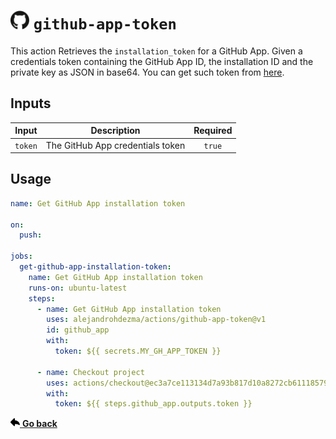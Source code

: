 # <picture><source media="(prefers-color-scheme: dark)" srcset="../.github/icons/github-app-token.svg"><img width=30 src="../.github/icons/github-app-token-light.svg"></picture> `github-app-token`

This action Retrieves the `installation_token` for a GitHub App. Given a credentials token containing
the GitHub App ID, the installation ID and the private key as JSON in base64. You can get such token
from [here](https://dtinth.github.io/obtain-github-app-installation-access-token).

## Inputs

| Input | Description | Required |
| :--: | :--: | :--: |
| `token` | The GitHub App credentials token | `true` |

## Usage

```yaml
name: Get GitHub App installation token

on:
  push:

jobs:
  get-github-app-installation-token:
    name: Get GitHub App installation token
    runs-on: ubuntu-latest
    steps:
      - name: Get GitHub App installation token
        uses: alejandrohdezma/actions/github-app-token@v1
        id: github_app
        with:
          token: ${{ secrets.MY_GH_APP_TOKEN }}

      - name: Checkout project
        uses: actions/checkout@ec3a7ce113134d7a93b817d10a8272cb61118579 # v2.4.0
        with:
          token: ${{ steps.github_app.outputs.token }}
```

<a href="../README.md#available-actions"><img height=15 src="../.github/icons/go-back.svg"> <b>Go back</b></a>